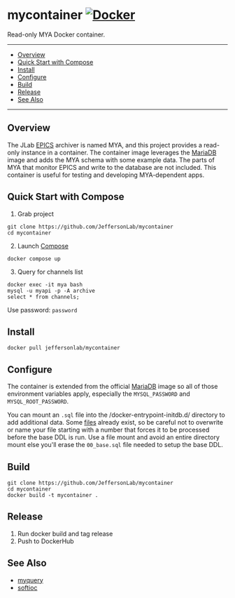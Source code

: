 # mycontainer [![Docker](https://img.shields.io/docker/v/jeffersonlab/mycontainer?sort=semver&label=DockerHub)](https://hub.docker.com/r/jeffersonlab/mycontainer)
Read-only MYA Docker container.

---
- [Overview](https://github.com/JeffersonLab/mycontainer#overview)
- [Quick Start with Compose](https://github.com/JeffersonLab/mycontainer#quick-start-with-compose)
- [Install](https://github.com/JeffersonLab/mycontainer#install)
- [Configure](https://github.com/JeffersonLab/mycontainer#configure)
- [Build](https://github.com/JeffersonLab/mycontainer#build)
- [Release](https://github.com/JeffersonLab/mycontainer#release)
- [See Also](https://github.com/JeffersonLab/mycontainer#see-also)
---

## Overview
The JLab [EPICS](https://epics-controls.org/) archiver is named MYA, and this project provides a read-only instance in a container.  The container image leverages the [MariaDB](https://hub.docker.com/_/mariadb) image and adds the MYA schema with some example data.  The parts of MYA that monitor EPICS and write to the database are not included.  This container is useful for testing and developing MYA-dependent apps.

## Quick Start with Compose
1. Grab project
```
git clone https://github.com/JeffersonLab/mycontainer
cd mycontainer
```
2. Launch [Compose](https://github.com/docker/compose)
```
docker compose up
```
3. Query for channels list
```
docker exec -it mya bash
mysql -u myapi -p -A archive
select * from channels;
```
Use password:  `password`

## Install
```
docker pull jeffersonlab/mycontainer
```

## Configure
The container is extended from the official [MariaDB](https://hub.docker.com/_/mariadb) image so all of those environment variables apply, especially the `MYSQL_PASSWORD` and `MYSQL_ROOT_PASSWORD`.

You can mount an `.sql` file into the /docker-entrypoint-initdb.d/ directory to add additional data.  Some [files](https://github.com/JeffersonLab/mycontainer/tree/main/docker-entrypoint-initdb.d) already exist, so be careful not to overwrite or name your file starting with a number that forces it to be processed before the base DDL is run.   Use a file mount and avoid an entire directory mount else you'll erase the `00_base.sql` file needed to setup the base DDL. 

## Build
```
git clone https://github.com/JeffersonLab/mycontainer
cd mycontainer
docker build -t mycontainer .
```

## Release
1. Run docker build and tag release
2. Push to DockerHub

## See Also
- [myquery](https://github.com/JeffersonLab/myquery)
- [softioc](https://github.com/JeffersonLab/softioc)
